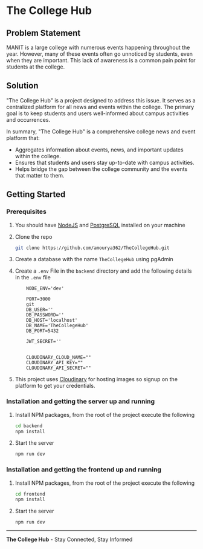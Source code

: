 # The College Hub

## Problem Statement

MANIT is a large college with numerous events happening throughout the year. However, many of these events often go unnoticed by students, even when they are important. This lack of awareness is a common pain point for students at the college.

## Solution

"The College Hub" is a project designed to address this issue. It serves as a centralized platform for all news and events within the college. The primary goal is to keep students and users well-informed about campus activities and occurrences.

In summary, "The College Hub" is a comprehensive college news and event platform that:

- Aggregates information about events, news, and important updates within the college.
- Ensures that students and users stay up-to-date with campus activities.
- Helps bridge the gap between the college community and the events that matter to them.


<!-- GETTING STARTED -->
## Getting Started

### Prerequisites

1. You should have [NodeJS](https://nodejs.org/en/download) and [PostgreSQL](https://www.postgresql.org/download/) installed on your machine

2. Clone the repo
    ```sh
    git clone https://github.com/amourya362/TheCollegeHub.git
    ```

3. Create a database with the name `TheCollegeHub` using pgAdmin

4. Create a `.env` File in the `backend` directory and add the following details in the `.env` file 
    ```
        NODE_ENV='dev'
        
        PORT=3000
        git 
        DB_USER=''
        DB_PASSWORD=''
        DB_HOST='localhost'
        DB_NAME='TheCollegeHub'
        DB_PORT=5432
        
        JWT_SECRET=''
        
        
        CLOUDINARY_CLOUD_NAME=""
        CLOUDINARY_API_KEY=""
        CLOUDINARY_API_SECRET=""
    ```
5. This project uses [Cloudinary](https://cloudinary.com/users/register_free) for hosting images so signup on the platform to get your credentials.
### Installation and getting the server up and running


1. Install NPM packages,  from the root of the project execute the following
   ```sh
   cd backend
   npm install
   ```
2. Start the server
    ```sh
    npm run dev
    ```

### Installation and getting the frontend up and running


1. Install NPM packages, from the root of the project execute the following
   ```sh
   cd frontend
   npm install
   ```
2. Start the server
    ```sh
    npm run dev
    ```
---
**The College Hub** - Stay Connected, Stay Informed
